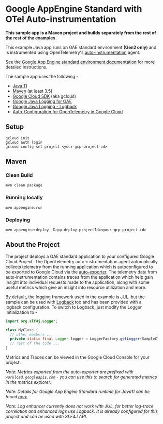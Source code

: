Google AppEngine Standard with OTel Auto-instrumentation
============================
**This sample app is a Maven project and builds separately from the rest of the rest of the examples.**

This example Java app runs on GAE standard environment **(Gen2 only)** and is instrumented using OpenTelemetry's [auto-instrumentation](https://github.com/open-telemetry/opentelemetry-java-instrumentation) agent.

See the [Google App Engine standard environment documentation][ae-docs] for more
detailed instructions.

The sample app uses the following - 

[ae-docs]: https://cloud.google.com/appengine/docs/java/


* [Java 11](http://www.oracle.com/technetwork/java/javase/downloads/index.html)
* [Maven](https://maven.apache.org/download.cgi) (at least 3.5)
* [Google Cloud SDK](https://cloud.google.com/sdk/) (aka gcloud)
* [Google Java Logging for GAE](https://github.com/googleapis/java-logging)
* [Google Java Logging - Logback](https://github.com/googleapis/java-logging-logback)
* [Auto-Configuration for OpenTelemetry in Google Cloud](https://github.com/GoogleCloudPlatform/opentelemetry-operations-java/tree/main/exporters/auto)

## Setup

    gcloud init
    gcloud auth login
    gcloud config set project <your-gcp-project-id>

## Maven
### Clean Build 

    mvn clean package

### Running locally

    mvn appengine:run

### Deploying

    mvn appengine:deploy -Dapp.deploy.projectId=<your-gcp-project-id>

## About the Project

The project deploys a GAE standard application to your configured Google Cloud Project. The OpenTelemetry auto-instrumentation agent automatically collects telemetry from the running application which is autoconfigured to be exported to Google Cloud via the [auto-exporter](https://github.com/GoogleCloudPlatform/opentelemetry-operations-java/tree/main/exporters/auto).
The telemetry data from auto-instrumentation contains traces from the application which help gain insight into individual requests made to the application, along with some useful metrics which give an insight into resource utilization and more.

By default, the logging framework used in the example is [JUL](https://docs.oracle.com/javase/8/docs/api/java/util/logging/package-summary.html), but the sample can be used with [Logback](https://logback.qos.ch/) too and has been provided with a logback configuration. To switch to Logback, just modify the Logger initialization to - 
```java
import org.slf4j.Logger;

class MyClass {
  // other members ... 
  private static final Logger logger = LoggerFactory.getLogger(SampleClass.class.getName());
  // rest of the code ...
}
```

Metrics and Traces can be viewed in the Google Cloud Console for your project.

*Note: Metrics exported from the auto-exporter are prefixed with `workload.googleapis.com` - you can use this to search for generated metrics in the metrics explorer.*
 
*Note: Details for Google App Engine Standard runtime for Java11 can be found [here](https://cloud.google.com/appengine/docs/standard/java-gen2/java-differences).*

*Note: Log enhancer currently does not work with JUL, for better log-trace correlation and enhanced logs use Logback. It is already configured for this project and can be used with SLF4J API.*
